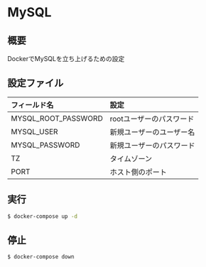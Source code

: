 # MySQL

## 概要
DockerでMySQLを立ち上げるための設定

## 設定ファイル
|フィールド名|設定|
| :--- | :--- |
| MYSQL_ROOT_PASSWORD | rootユーザーのパスワード |
| MYSQL_USER | 新規ユーザーのユーザー名 |
| MYSQL_PASSWORD | 新規ユーザーのパスワード |
| TZ | タイムゾーン |
| PORT | ホスト側のポート |

## 実行
```bash
$ docker-compose up -d
```

## 停止
```bash
$ docker-compose down
```